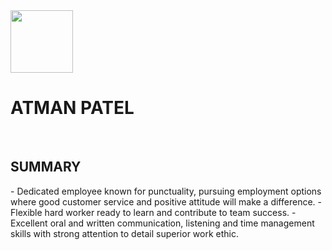 <img src="img/atman.jpg" style="height: 100px; width:100px;">
<h1>ATMAN PATEL</h1>
<br>
<h2>SUMMARY</h2>
- Dedicated employee known for punctuality, pursuing employment options where good customer service and positive attitude will make a difference.
- Flexible hard worker ready to learn and contribute to team success.
- Excellent oral and written communication, listening and time management skills with strong attention to detail superior work ethic.

